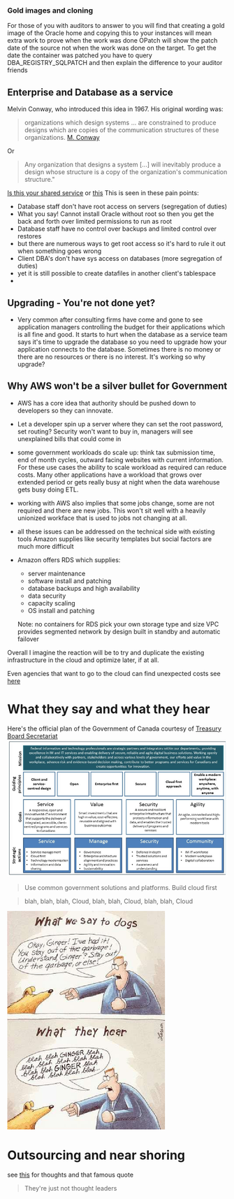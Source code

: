 ### Gold images and cloning
For those of you with auditors to answer to you will find that creating a gold image of the Oracle home and copying this to your instances will mean extra work to prove when the work was done
OPatch will show the patch date of the source not when the work was done on the target.  To get the date the container was patched you have to query DBA_REGISTRY_SQLPATCH and then explain the difference to your auditor friends

## Enterprise and Database as a service
Melvin Conway, who introduced this idea in 1967. His original wording was:

> organizations which design systems ... are constrained to produce designs which are copies of the communication structures of these organizations.
[M. Conway](http://www.melconway.com/Home/Conways_Law.html)

Or
> Any organization that designs a system [...] will inevitably produce a design whose structure is a copy of the organization's communication structure."

[Is this your shared service](https://www.smh.com.au/public-service/government-abandons-210-million-shared-services-white-elephant-20170524-gwc0u6.html)
or [this](https://www.pinsentmasons.com/out-law/news/uk-government-it-to-be-consolidated-as-part-of-new-shared-services-drive)
This is seen in these pain points:
- Database staff don't have root access on servers  (segregation of duties)
- What you say!  Cannot install Oracle without root so then you get the back and forth over limited permissions to run as root
- Database staff have no control over backups and limited control over restores
- but there are numerous ways to get root access so it's hard to rule it out when something goes wrong
- Client DBA's don't have sys access on databases (more segregation of duties)
- yet it is still possible to  create datafiles in another client's tablespace
-


## Upgrading - You're not done yet?
- Very common after consulting firms have come and gone to see application managers controlling the budget for their applications which is all fine and good.  It starts to hurt when the database as a service team says it's time to upgrade the database so you need to upgrade how your application connects to the database. Sometimes there is no money or there are no resources or there is no interest.  It's working so why upgrade?


## Why AWS won't be a silver bullet for Government
- AWS has a core idea that authority should be pushed down to developers so they can innovate.
- Let a developer spin up a server where they can set the root password, set routing?  Security won't want to buy in, managers will see unexplained bills that could come in
- some government workloads do scale up: think tax submission time, end of month cycles, outward facing websites with current information.  For these use cases the ability to scale workload as required can reduce costs. Many other applications have a workload that grows over extended period or gets really busy at night when the data warehouse gets busy doing ETL.
- working with AWS also implies that some jobs change, some are not required and there are new jobs. This won't sit well with a heavily unionized workface that is used to jobs not changing at all.
- all these issues can be addressed on the technical side with existing tools Amazon supplies like security templates but social factors are much more difficult

- Amazon offers RDS which supplies:
  - server maintenance
  - software install and patching
  - database backups and high availability
  - data security
  - capacity scaling
  - OS install and patching
  
  Note: no containers for RDS
  pick your own storage type and size
  VPC provides segmented network by design
  built in standby and automatic failover
  
Overall I imagine the reaction will be to try and duplicate the existing infrastructure in the cloud and optimize later, if at all.

Even agencies that want to go to the cloud can find unexpected costs see
[here](https://www.theregister.co.uk/2020/03/19/nasa_cloud_data_migration_mess/)


# What they say and what they hear
Here's the official plan of the Government of Canada courtesy of [Treasury Board Secretariat](https://www.canada.ca/en/treasury-board-secretariat/services/information-technology/strategic-plan-2017-2021.html#toc15)
![Government of Canada Strategic Plan](/images/GCStrategicPlan.jpg "Government of Canada Strategic Plan")
> Use common government solutions and platforms. Build cloud first

> blah, blah, blah, Cloud, blah, blah, Cloud, blah, blah, Cloud


![What we say, what they hear](/images/whatWeSay.jpg "Courtesy of Gary Larson")

# Outsourcing and near shoring
see [this](https://www.troyhunt.com/offshoring-roulette-lessons-from-outsourcing-to-india-china-and-the-philippines/) for thoughts 
and that famous quote  
> They're just not thought leaders


